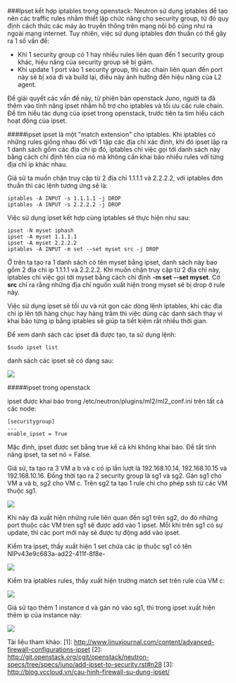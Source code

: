 ﻿###Ipset kết hợp iptables trong openstack:
Neutron sử dụng iptables để tạo nên các traffic rules  nhằm thiết lập chức năng cho security group, từ đó quy định cách thức các máy ảo truyền thông trên mạng nội bộ cũng như ra ngoài mạng internet. 
Tuy nhiên, việc sử dụng iptables đơn thuần có thể gây ra 1 số vấn đề: 

- Khi 1 security group có 1 hay nhiều rules liên quan đến 1 security group khác, hiệu năng của security group sẽ bị giảm.
- Khi update 1 port vào 1 security group, thì các chain liên quan đến port này sẽ bị xóa đi và build lại, điều này ảnh hưởng đến hiệu năng của L2 agent.

Để giải quyết các vấn đề này, từ phiên bản openstack Juno, người ta đã thêm vào tính năng ipset nhằm hỗ trợ cho iptables và tối ưu các rule chain. Để tìm hiểu tác dụng của ipset trong openstack, trước tiên ta tìm hiểu cách hoạt động của ipset.

#####ipset
ipset là một "match extension" cho iptables. Khi iptables có những rules giống nhau đối với 1 tập các địa chỉ xác định, khi đó ipset lập ra 1 danh sách gồm các địa chỉ ip đó, iptables chỉ việc gọi tới danh sách này bằng cách chỉ định tên của nó mà không cần khai báo nhiều rules với từng địa chỉ ip khác nhau. 

Giả sử ta muốn chặn truy cập từ 2 địa chỉ 1.1.1.1 và 2.2.2.2, với iptables đơn thuần thì các lệnh tương ứng sẽ là:

    iptables -A INPUT -s 1.1.1.1 -j DROP  
    iptables -A INPUT -s 2.2.2.2 -j DROP  

Việc sử dụng ipset kết hợp cùng iptables sẽ thực hiện như sau:

    ipset -N myset iphash  
    ipset -A myset 1.1.1.1  
    ipset -A myset 2.2.2.2  
    iptables -A INPUT -m set --set myset src -j DROP 

Ở trên ta tạo ra 1 danh sách có tên myset bằng ipset, danh sách này bao gồm 2 địa chỉ ip 1.1.1.1 và 2.2.2.2.
Khi muốn chặn truy cập từ 2 địa chỉ này, iptables chỉ việc gọi tới myset bằng cách chỉ định **-m set --set myset**. Cờ **src** chỉ ra rằng những địa chỉ nguồn xuất hiện trong myset sẽ bị drop ở rule này.

Việc sử dụng ipset sẽ tối ưu và rút gọn các dòng lệnh iptables, khi các địa chỉ ip lên tới hàng chục hay hàng trăm thì việc dùng các danh sách thay vì khai báo từng ip bằng iptables sẽ giúp ta tiết kiệm rất nhiều thời gian.

Để xem danh sách các ipset đã được tạo, ta sử dụng lệnh:

    $sudo ipset list 

danh sách các ipset sẽ có dạng sau:

<img src="http://i.imgur.com/3xdTbYn.png">

#####ipset trong openstack

ipset được khai báo trong /etc/neutron/plugins/ml2/ml2_conf.ini trên tất cả các node:

    [securitygroup]
    ...
    enable_ipset = True
Mặc định, ipset được set bằng true kể cả khi không khai báo. Để tắt tính năng ipset, ta set nó = False.


Giả sử, ta tạo ra 3 VM a b và c có ip lần lượt là 192.168.10.14, 192.168.10.15 và 192.168.10.16. Đồng thời tạo ra 2 security group là sg1 và sg2. Gán sg1 cho VM a và b, sg2 cho VM c. Trên sg2 ta tạo 1 rule chỉ cho phép ssh từ các VM thuộc sg1.

<img src="http://i.imgur.com/uCey5ph.png">

Khi này đã xuất hiện những rule liên quan đến sg1 trên sg2, do đó những port thuộc các VM tren sg1 sẽ được add vào 1 ipset. Mỗi khi trên sg1 có sự update, thì các port mới này sẽ được tự động add vào ipset.

Kiểm tra ipset, thấy xuất hiện 1 set chứa các ip thuộc sg1 có tên NIPv43e9c683a-ad22-411f-8f8e-

<img src="http://i.imgur.com/ugYRODL.png">

Kiểm tra iptables rules, thấy xuất hiện trường match set trên rule của VM c:

<img src="http://i.imgur.com/SymOaQv.png">

Giả sử tạo thêm 1 instance d và gán nó vào sg1, thì trong ipset xuất hiện thêm ip của instance này: 

<img src ="http://i.imgur.com/ozYlvWW.png">

Tài liệu tham khảo:
[1]: http://www.linuxjournal.com/content/advanced-firewall-configurations-ipset
[2]: http://git.openstack.org/cgit/openstack/neutron-specs/tree/specs/juno/add-ipset-to-security.rst#n28
[3]: http://blog.vccloud.vn/cau-hinh-firewall-su-dung-ipset/
